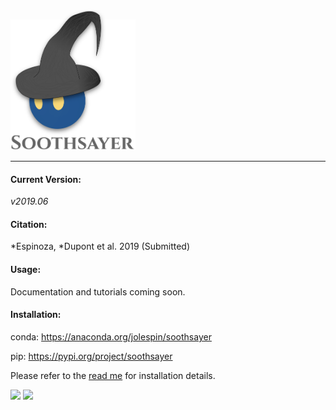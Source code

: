 
<img src="logo.png" width=200>

_________________________________

#### Current Version:
*v2019.06*

#### Citation:
*Espinoza, *Dupont et al. 2019 (Submitted)

#### Usage:
Documentation and tutorials coming soon.

#### Installation:
conda: https://anaconda.org/jolespin/soothsayer

pip: https://pypi.org/project/soothsayer

Please refer to the [read me](install/README.md) for installation details.

<img src ="https://allpistuff.com/wp-content/uploads/2018/07/twitter.c0030826.jpg" width=100> 
<img src="https://binstar-static-prod.s3.amazonaws.com/latest/img/AnacondaCloud_logo_green.png" width=300>


